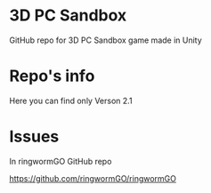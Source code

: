 # 3D PC Sandbox
GitHub repo for 3D PC Sandbox game made in Unity

# Repo's info
Here you can find only Verson 2.1

# Issues
In ringwormGO GitHub repo

https://github.com/ringwormGO/ringwormGO
